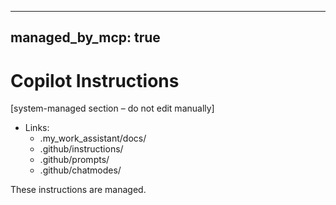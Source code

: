 <!--
⚙️  This file is generated and managed by the My Work Assistant MCP Server.
Do not edit directly.
To modify content, update:
  .my_work_assistant/my-work-assistant.config.json
-->
---
managed_by_mcp: true
---
# Copilot Instructions

<!-- BEGIN my_work_assistant -->
[system-managed section – do not edit manually]
- Links:
  - .my_work_assistant/docs/
  - .github/instructions/
  - .github/prompts/
  - .github/chatmodes/
<!-- END my_work_assistant -->

These instructions are managed.